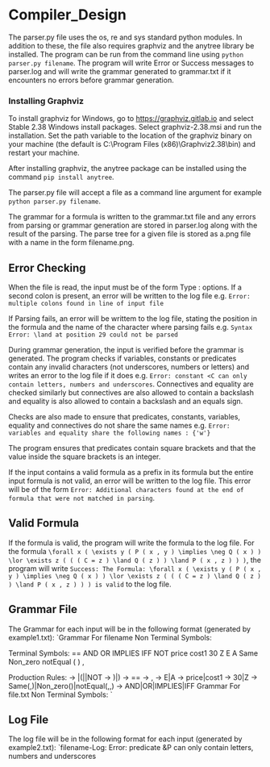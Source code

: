 # Compiler_Design

The parser.py file uses the os, re and sys standard python modules. In addition to these, the file also requires graphviz and the anytree library be installed. The program can be run from the command line using `python parser.py filename`. The program will write Error or Success messages to parser.log and will write the grammar generated to grammar.txt if it encounters no errors before grammar generation.

### Installing Graphviz
To install graphviz for Windows, go to https://graphviz.gitlab.io and select Stable 2.38 Windows install packages. Select graphviz-2.38.msi and run the installation. Set the path variable to the location of the graphviz binary on your machine (the default is C:\Program Files (x86)\Graphviz2.38\bin) and restart your machine.

After installing graphviz, the anytree package can be installed using the command `pip install anytree`.

The parser.py file will accept a file as a command line argument for example `python parser.py filename`.

The grammar for a formula is written to the grammar.txt file and any errors from parsing or grammar generation are stored in parser.log along with the result of the parsing. The parse tree for a given file is stored as a.png file with a name in the form filename.png.

## Error Checking

When the file is read, the input must be of the form Type : options. If a second colon is present, an error will be written to the log file e.g. `Error: multiple colons found in line of input file`

If Parsing fails, an error will be writtem to the log file, stating the position in the formula and the name of the character where parsing fails e.g. `Syntax Error: \land at position 29 could not be parsed`

During grammar generation, the input is verified before the grammar is generated. The program checks if variables, constants or predicates contain any invalid characters (not underscores, numbers or letters) and writes an error to the log file if it does e.g. `Error: constant <C can only contain letters, numbers and underscores`. Connectives and equality are checked similarly but connectives are also allowed to contain a backslash and equality is also allowed to contain a backslash and an equals sign.

Checks are also made to ensure that predicates, constants, variables, equality and connectives do not share the same names e.g. `Error: variables and equality share the following names : {'w'}`

The program ensures that predicates contain square brackets and that the value inside the square brackets is an integer.

If the input contains a valid formula as a prefix in its formula but the entire input formula is not valid, an error will be written to the log file. This error will be of the form `Error: Additional characters found at the end of formula that were not matched in parsing`.

## Valid Formula

If the formula is valid, the program will write the formula to the log file. For the formula `\forall x ( \exists y ( P ( x , y ) \implies \neg Q ( x ) ) \lor \exists z ( ( ( C = z ) \land Q ( z ) ) \land P ( x , z ) ) )`, the program will write `Success: The Formula: \forall x ( \exists y ( P ( x , y ) \implies \neg Q ( x ) ) \lor \exists z ( ( ( C = z ) \land Q ( z ) ) \land P ( x , z ) ) ) is valid` to the log file.

## Grammar File
The Grammar for each input will be in the following format (generated by example1.txt):
`Grammar For filename
Non Terminal Symbols: <Start> <Quantifier> <Predicate> <Equality> <Constant> <Variable> <Connective> <Terminal> <Bracketed>

Terminal Symbols: == AND OR IMPLIES IFF NOT price cost1 30 Z E A Same Non_zero notEqual ( ) ,

Production Rules: 
<Start> -> <Predicate>|(<Bracketed>|<Quantifier><Variable><Start>|NOT<Start>
<Bracketed> -> <Start><Connective><Start>)|<Terminal><Equality><Terminal>)
<Equality> -> ==
<Terminal> -> <Constant>, <Variable>
<Quantifier> -> E|A
<Variable> -> price|cost1
<Constant> -> 30|Z
<Predicate> -> Same(<Variable>,<Variable>)|Non_zero(<Variable>)|notEqual(<Variable>,<Variable>,<Variable>)
<Connective> -> AND|OR|IMPLIES|IFF
Grammar For file.txt
Non Terminal Symbols: <Start> <Quantifier> <Predicate> <Equality> <Constant> <Variable> <Connective> <Terminal> <Bracketed>
`

## Log File
The log file will be in the following format for each input (generated by example2.txt):
`filename-Log:
Error: predicate &P can only contain letters, numbers and underscores
